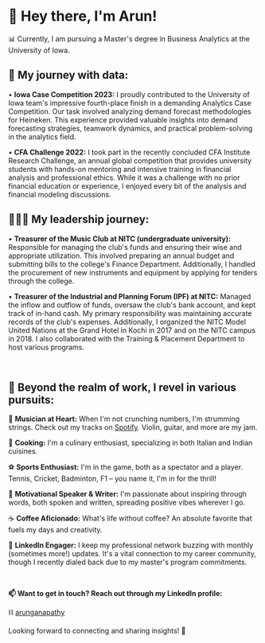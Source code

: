 # 👋 Hey there, I'm Arun!

📊 Currently, I am pursuing a Master's degree in Business Analytics at the University of Iowa.

<be>

## **🌱 My journey with data:**

• **Iowa Case Competition 2023:** I proudly contributed to the University of Iowa team's impressive fourth-place finish in a demanding Analytics Case Competition. Our task involved analyzing demand forecast methodologies for Heineken. This experience provided valuable insights into demand forecasting strategies, teamwork dynamics, and practical problem-solving in the analytics field.

• **CFA Challenge 2022:** I took part in the recently concluded CFA Institute Research Challenge, an annual global competition that provides university students with hands-on mentoring and intensive training in financial analysis and professional ethics. While it was a challenge with no prior financial education or experience, I enjoyed every bit of the analysis and financial modeling discussions.

<be>

## **🏋🏻‍♀️ My leadership journey:**

• **Treasurer of the Music Club at NITC (undergraduate university):** Responsible for managing the club's funds and ensuring their wise and appropriate utilization. This involved preparing an annual budget and submitting bills to the college's Finance Department. Additionally, I handled the procurement of new instruments and equipment by applying for tenders through the college.

• **Treasurer of the Industrial and Planning Forum (IPF) at NITC:** Managed the inflow and outflow of funds, oversaw the club's bank account, and kept track of in-hand cash. My primary responsibility was maintaining accurate records of the club's expenses. Additionally, I organized the NITC Model United Nations at the Grand Hotel in Kochi in 2017 and on the NITC campus in 2018. I also collaborated with the Training & Placement Department to host various programs.

<p>&nbsp;</p>

## **👀 Beyond the realm of work, I revel in various pursuits:**

🎵 **Musician at Heart:** When I'm not crunching numbers, I'm strumming strings. Check out my tracks on [Spotify](https://open.spotify.com/artist/19rjEAZB5nXXGRgLLuMbsf?si=ZY5O0N1HSlSN-PWgXoU2TQ). Violin, guitar, and more are my jam.

🍳 **Cooking:** I'm a culinary enthusiast, specializing in both Italian and Indian cuisines.

⚽ **Sports Enthusiast:** I'm in the game, both as a spectator and a player. Tennis, Cricket, Badminton, F1 – you name it, I'm in for the thrill!

🎤 **Motivational Speaker & Writer:** I'm passionate about inspiring through words, both spoken and written, spreading positive vibes wherever I go.

☕ **Coffee Aficionado:** What's life without coffee? An absolute favorite that fuels my days and creativity.

💼 **LinkedIn Engager:** I keep my professional network buzzing with monthly (sometimes more!) updates. It's a vital connection to my career community, though I recently dialed back due to my master's program commitments.

<p>&nbsp;</p>

**📫 Want to get in touch? Reach out through my LinkedIn profile:**

⛓ [arunganapathy](https://www.linkedin.com/in/arunganpa24/)

Looking forward to connecting and sharing insights! 🌟
